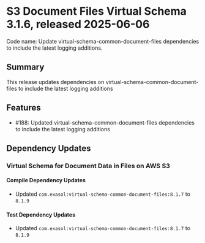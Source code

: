 # S3 Document Files Virtual Schema 3.1.6, released 2025-06-06

Code name: Update virtual-schema-common-document-files dependencies to include the latest logging additions.

## Summary

This release updates dependencies on virtual-schema-common-document-files to include the latest logging additions

## Features

* #188: Updated virtual-schema-common-document-files dependencies to include the latest logging additions

## Dependency Updates

### Virtual Schema for Document Data in Files on AWS S3

#### Compile Dependency Updates

* Updated `com.exasol:virtual-schema-common-document-files:8.1.7` to `8.1.9`

#### Test Dependency Updates

* Updated `com.exasol:virtual-schema-common-document-files:8.1.7` to `8.1.9`
